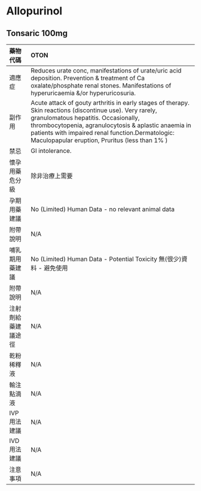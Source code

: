 # Allopurinol

## Tonsaric 100mg

| 藥物代碼           | OTON                                                                                                                                                                                                                                                                                                           |
|:-------------------|:---------------------------------------------------------------------------------------------------------------------------------------------------------------------------------------------------------------------------------------------------------------------------------------------------------------|
| 適應症             | Reduces urate conc, manifestations of urate/uric acid deposition. Prevention & treatment of Ca oxalate/phosphate renal stones. Manifestations of hyperuricaemia &/or hyperuricosuria.                                                                                                                          |
| 副作用             | Acute attack of gouty arthritis in early stages of therapy. Skin reactions (discontinue use). Very rarely, granulomatous hepatitis. Occasionally, thrombocytopenia, agranulocytosis & aplastic anaemia in patients with impaired renal function.Dermatologic: Maculopapular eruption, Pruritus (less than 1% ) |
| 禁忌               | GI intolerance.                                                                                                                                                                                                                                                                                                |
| 懷孕用藥危分級     | 除非治療上需要                                                                                                                                                                                                                                                                                                 |
| 孕期用藥建議       | No (Limited) Human Data - no relevant animal data                                                                                                                                                                                                                                                              |
| 附帶說明           | N/A                                                                                                                                                                                                                                                                                                            |
| 哺乳期用藥建議     | No (Limited) Human Data - Potential Toxicity 無(很少)資料 - 避免使用                                                                                                                                                                                                                                           |
| 附帶說明           | N/A                                                                                                                                                                                                                                                                                                            |
| 注射劑給藥建議途徑 | N/A                                                                                                                                                                                                                                                                                                            |
| 乾粉稀釋液         | N/A                                                                                                                                                                                                                                                                                                            |
| 輸注點滴液         | N/A                                                                                                                                                                                                                                                                                                            |
| IVP 用法建議       | N/A                                                                                                                                                                                                                                                                                                            |
| IVD 用法建議       | N/A                                                                                                                                                                                                                                                                                                            |
| 注意事項           | N/A                                                                                                                                                                                                                                                                                                            |

